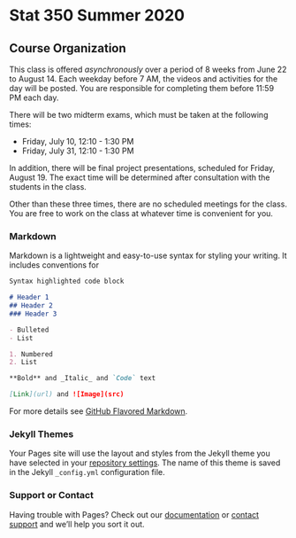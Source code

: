 # Stat 350 Summer 2020

## Course Organization

This class is offered _asynchronously_ over a period of 8 weeks from June 22 to August 14. 
Each weekday before 7 AM, the videos and activities for the day will be posted. You are 
responsible for completing them before 11:59 PM each day.

There will be two midterm exams, which must be taken at the following times:

- Friday, July 10, 12:10 - 1:30 PM
- Friday, July 31, 12:10 - 1:30 PM

In addition, there will be final project presentations, scheduled for
Friday, August 19. The exact time will be determined after consultation with the 
students in the class.

Other than these three times, there are no scheduled meetings for the class. You are
free to work on the class at whatever time is convenient for you.

### Markdown

Markdown is a lightweight and easy-to-use syntax for styling your writing. It includes conventions for

```markdown
Syntax highlighted code block

# Header 1
## Header 2
### Header 3

- Bulleted
- List

1. Numbered
2. List

**Bold** and _Italic_ and `Code` text

[Link](url) and ![Image](src)
```

For more details see [GitHub Flavored Markdown](https://guides.github.com/features/mastering-markdown/).

### Jekyll Themes

Your Pages site will use the layout and styles from the Jekyll theme you have selected in your [repository settings](https://github.com/dlsun/Stat350Summer2020/settings). The name of this theme is saved in the Jekyll `_config.yml` configuration file.

### Support or Contact

Having trouble with Pages? Check out our [documentation](https://help.github.com/categories/github-pages-basics/) or [contact support](https://github.com/contact) and we’ll help you sort it out.
